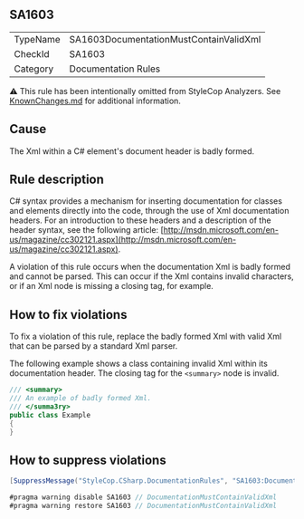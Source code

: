 ﻿## SA1603

<table>
<tr>
  <td>TypeName</td>
  <td>SA1603DocumentationMustContainValidXml</td>
</tr>
<tr>
  <td>CheckId</td>
  <td>SA1603</td>
</tr>
<tr>
  <td>Category</td>
  <td>Documentation Rules</td>
</tr>
</table>

:warning: This rule has been intentionally omitted from StyleCop Analyzers. See [KnownChanges.md](KnownChanges.md) for
additional information.

## Cause

The Xml within a C# element's document header is badly formed.

## Rule description

C# syntax provides a mechanism for inserting documentation for classes and elements directly into the code, through the use of Xml documentation headers. For an introduction to these headers and a description of the header syntax, see the following article: [http://msdn.microsoft.com/en-us/magazine/cc302121.aspx](http://msdn.microsoft.com/en-us/magazine/cc302121.aspx).

A violation of this rule occurs when the documentation Xml is badly formed and cannot be parsed. This can occur if the Xml contains invalid characters, or if an Xml node is missing a closing tag, for example.

## How to fix violations

To fix a violation of this rule, replace the badly formed Xml with valid Xml that can be parsed by a standard Xml parser.

The following example shows a class containing invalid Xml within its documentation header. The closing tag for the `<summary>` node is invalid.

```csharp
/// <summary>
/// An example of badly formed Xml.
/// </summa3ry>
public class Example
{
}
```

## How to suppress violations

```csharp
[SuppressMessage("StyleCop.CSharp.DocumentationRules", "SA1603:DocumentationMustContainValidXml", Justification = "Reviewed.")]
```

```csharp
#pragma warning disable SA1603 // DocumentationMustContainValidXml
#pragma warning restore SA1603 // DocumentationMustContainValidXml
```
